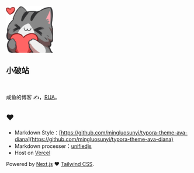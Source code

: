 <img src="./public/images/img/64.png" style="width: 128px; height: 128px;"  alt=''/>

## 小破站

<div>
  <img src="https://img.shields.io/github/workflow/status/DefectingCat/DefectingCat.github.io/Export%20static%20to%20github%20pages?style=flat-square"  alt=''/>
  
  <a href="https://blog.rua.plus/" target="_blank" rel="noreferrer">
    <img src="https://img.shields.io/website?style=flat-square&url=https%3A%2F%2Fblog.rua.plus"  alt=''/>
  </a>
</div>

咸鱼的博客 ✍，[RUA](https://blog.rua.plus/)。

## ❤️

- Markdown Style：[https://github.com/mingluosunyi/typora-theme-ava-diana](https://github.com/mingluosunyi/typora-theme-ava-diana)
- Markdown processer：[unifiedjs](https://github.com/unifiedjs/unified)
- Host on [Vercel](https://vercel.com/)

Powered by [Next.js](https://nextjs.org/) ❤️ [Tailwind CSS](https://tailwindcss.com/).
